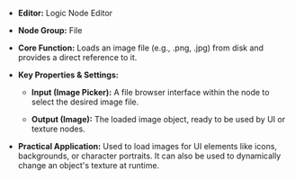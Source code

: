 - **Editor:** Logic Node Editor
    
- **Node Group:** File
    
- **Core Function:** Loads an image file (e.g., .png, .jpg) from disk and provides a direct reference to it.
    
- **Key Properties & Settings:**
    
    - **Input (Image Picker):** A file browser interface within the node to select the desired image file.
        
    - **Output (Image):** The loaded image object, ready to be used by UI or texture nodes.
        
- **Practical Application:** Used to load images for UI elements like icons, backgrounds, or character portraits. It can also be used to dynamically change an object's texture at runtime.